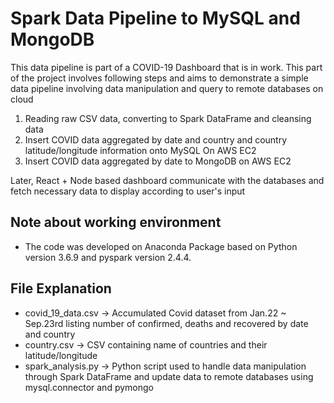 # Spark Data Pipeline to MySQL and MongoDB

This data pipeline is part of a COVID-19 Dashboard that is in work. This part of the project involves 
following steps and aims to demonstrate a simple data pipeline involving data manipulation and query to remote databases on cloud
1) Reading raw CSV data, converting to Spark DataFrame and cleansing data
2) Insert COVID data aggregated by date and country and country latitude/longitude information onto MySQL On AWS EC2
3) Insert COVID data aggregated by date to MongoDB on AWS EC2

Later, React + Node based dashboard communicate with the databases and fetch necessary data to display according to user's input


## Note about working environment

* The code was developed on Anaconda Package based on Python version 3.6.9 and pyspark version 2.4.4.


## File Explanation

* covid_19_data.csv -> Accumulated Covid dataset from Jan.22 ~ Sep.23rd listing number of confirmed, deaths and recovered by date and country
* country.csv -> CSV containing name of countries and their latitude/longitude
* spark_analysis.py -> Python script used to handle data manipulation through Spark DataFrame and update data to remote databases using mysql.connector and pymongo
